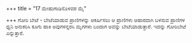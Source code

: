 +++
title = "17 ಮೇಹುಗಾಡಿನೊಳವರ ಮೈ"

+++
ಗೋರಿ ಬೇಟೆ - ಬೇಟೆಯಾಡುವ ಪ್ರಾಣಿಗಳನ್ನು ಆಕರ್ಷಿಸಲು ಆ ಪ್ರಾಣಿಗಳು ಆಹಾರವಾಗಿ ಬಳಸುವ ಪ್ರಾಣಿಗಳ ಧ್ವನಿ ಅನುಕರಿಸಿ  ಕೂಗು ಹಾಕಿ ಅವುಗಳನ್ನರಸಿ ಮೃಗಗಳು ಬಂದಾಗ ಅವನ್ನು ಬೇಟೆಯಾಡುತ್ತಾರೆ. ಇದನ್ನು ಗೋರಿಬೇಟೆ ಎನ್ನುತ್ತಾರೆ.